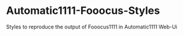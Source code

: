 # Automatic1111-Fooocus-Styles
Styles to reproduce the output of Fooocus1111 in Automatic1111 Web-Ui
